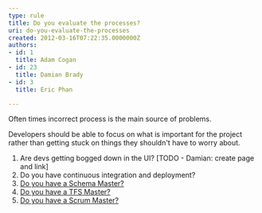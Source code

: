 ```yaml
---
type: rule
title: Do you evaluate the processes?
uri: do-you-evaluate-the-processes
created: 2012-03-16T07:22:35.0000000Z
authors:
- id: 1
  title: Adam Cogan
- id: 23
  title: Damian Brady
- id: 3
  title: Eric Phan

---
```


 
Often times incorrect process is the main source of problems.
 
Developers should be able to focus on what is important for the project rather than getting stuck on things they shouldn't have to worry about.

1. Are devs getting bogged down in the UI? [TODO - Damian: create page and link]
2. Do you have continuous integration and deployment?
3. [Do you have a Schema Master?](/SoftwareDevelopment/RulesToBetterSQLServerSchemaDeployment/Pages/DoYouHaveASchemaMaster.aspx)
4. [Do you have a TFS Master?](/TFS/RulesToBetterVersionControlwithTFS%28AKASourceControl%29/Pages/TFSMaster.aspx)
5. [Do you have a Scrum Master?](/Management/RulesToBetterScrumUsingTFS/Pages/settheSprintturnaroundmeetings.aspx)



